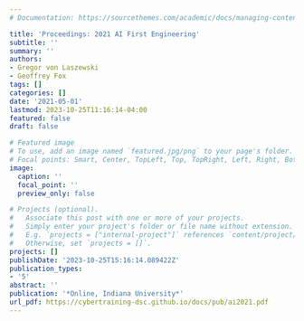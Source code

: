 ```yaml
---
# Documentation: https://sourcethemes.com/academic/docs/managing-content/

title: 'Proceedings: 2021 AI First Engineering'
subtitle: ''
summary: ''
authors:
- Gregor von Laszewski
- Geoffrey Fox
tags: []
categories: []
date: '2021-05-01'
lastmod: 2023-10-25T11:16:14-04:00
featured: false
draft: false

# Featured image
# To use, add an image named `featured.jpg/png` to your page's folder.
# Focal points: Smart, Center, TopLeft, Top, TopRight, Left, Right, BottomLeft, Bottom, BottomRight.
image:
  caption: ''
  focal_point: ''
  preview_only: false

# Projects (optional).
#   Associate this post with one or more of your projects.
#   Simply enter your project's folder or file name without extension.
#   E.g. `projects = ["internal-project"]` references `content/project/deep-learning/index.md`.
#   Otherwise, set `projects = []`.
projects: []
publishDate: '2023-10-25T15:16:14.089422Z'
publication_types:
- '5'
abstract: ''
publication: '*Online, Indiana University*'
url_pdf: https://cybertraining-dsc.github.io/docs/pub/ai2021.pdf
---
```

